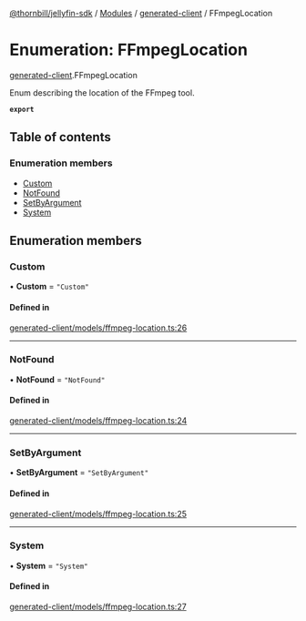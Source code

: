 [@thornbill/jellyfin-sdk](../README.md) / [Modules](../modules.md) / [generated-client](../modules/generated_client.md) / FFmpegLocation

# Enumeration: FFmpegLocation

[generated-client](../modules/generated_client.md).FFmpegLocation

Enum describing the location of the FFmpeg tool.

**`export`**

## Table of contents

### Enumeration members

- [Custom](generated_client.FFmpegLocation.md#custom)
- [NotFound](generated_client.FFmpegLocation.md#notfound)
- [SetByArgument](generated_client.FFmpegLocation.md#setbyargument)
- [System](generated_client.FFmpegLocation.md#system)

## Enumeration members

### Custom

• **Custom** = `"Custom"`

#### Defined in

[generated-client/models/ffmpeg-location.ts:26](https://github.com/thornbill/jellyfin-sdk-typescript/blob/b5d0506/src/generated-client/models/ffmpeg-location.ts#L26)

___

### NotFound

• **NotFound** = `"NotFound"`

#### Defined in

[generated-client/models/ffmpeg-location.ts:24](https://github.com/thornbill/jellyfin-sdk-typescript/blob/b5d0506/src/generated-client/models/ffmpeg-location.ts#L24)

___

### SetByArgument

• **SetByArgument** = `"SetByArgument"`

#### Defined in

[generated-client/models/ffmpeg-location.ts:25](https://github.com/thornbill/jellyfin-sdk-typescript/blob/b5d0506/src/generated-client/models/ffmpeg-location.ts#L25)

___

### System

• **System** = `"System"`

#### Defined in

[generated-client/models/ffmpeg-location.ts:27](https://github.com/thornbill/jellyfin-sdk-typescript/blob/b5d0506/src/generated-client/models/ffmpeg-location.ts#L27)
